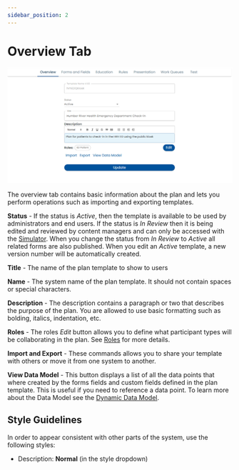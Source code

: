 ```yaml
---
sidebar_position: 2
---
```


# Overview Tab

![Overview](./img/overview.png)

The overview tab contains basic information about the plan and lets you perform operations such as importing and exporting templates.

**Status** - If the status is *Active*, then the template is available to be used by administrators and end users. If the status is *In Review* then it is being edited and reviewed by content managers and can only be accessed with the [Simulator](simulator).  When you change the status from *In Review* to *Active* all related forms are also published.  When you edit an *Active* template, a new version number will be automatically created.

**Title** - The name of the plan template to show to users

**Name** - The system name of the plan template. It should not contain spaces or special characters.

**Description** - The description contains a paragraph or two that describes the purpose of the plan.  You are allowed to use basic formatting such as bolding, italics, indentation, etc.

**Roles** - The roles *Edit* button allows you to define what participant types will be collaborating in the plan.  See [Roles](roles) for more details.

**Import and Export** - These commands allows you to share your template with others or move it from one system to another.

**View Data Model** - This button displays a list of all the data points that where created by the forms fields and custom fields defined in the plan template.  This is useful if you need to reference a data point.  To learn more about the Data Model see the [Dynamic Data Model](../dynamic-data-model).

## Style Guidelines

In order to appear consistent with other parts of the system, use the following styles:

* Description: **Normal** (in the style dropdown)




